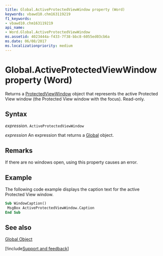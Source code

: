 ```yaml
---
title: Global.ActiveProtectedViewWindow property (Word)
keywords: vbawd10.chm163119219
f1_keywords:
- vbawd10.chm163119219
api_name:
- Word.Global.ActiveProtectedViewWindow
ms.assetid: 4023444a-f433-7f38-bbc8-6055ed03cb6a
ms.date: 06/08/2017
ms.localizationpriority: medium
---
```



# Global.ActiveProtectedViewWindow property (Word)

Returns a [ProtectedViewWindow](Word.ProtectedViewWindow.md) object that represents the active Protected View window (the Protected View window with the focus). Read-only.


## Syntax

_expression_. `ActiveProtectedViewWindow`

 _expression_ An expression that returns a [Global](./Word.Global.md) object.


## Remarks

If there are no windows open, using this property causes an error.


## Example

The following code example displays the caption text for the active Protected View window.


```vb
Sub WindowCaption() 
 MsgBox ActiveProtectedViewWindow.Caption 
End Sub
```


## See also


[Global Object](Word.Global.md)

[!include[Support and feedback](~/includes/feedback-boilerplate.md)]